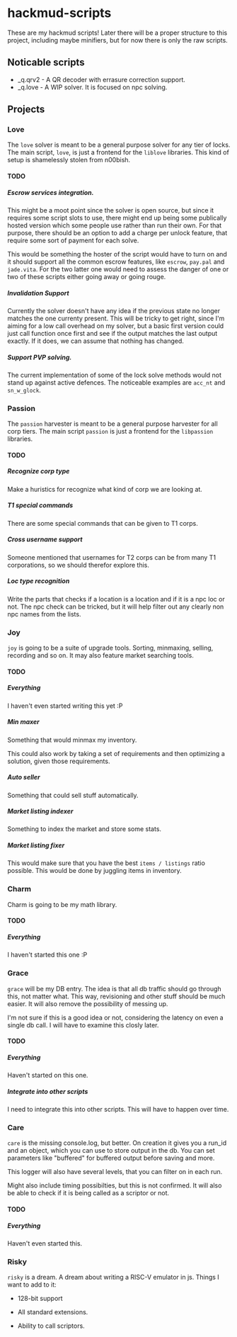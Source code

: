 # hackmud-scripts

These are my hackmud scripts! Later there will be a proper structure to this
project, including maybe minifiers, but for now there is only the raw scripts.

## Noticable scripts

- _q.qrv2 - A QR decoder with errasure correction support.
- _q.love - A WIP solver. It is focused on npc solving.

## Projects

### Love

The `love` solver is meant to be a general purpose solver for any tier of locks.
The main script, `love`, is just a frontend for the `liblove` libraries. This
kind of setup is shamelessly stolen from n00bish.

#### TODO

##### Escrow services integration.
This might be a moot point since the solver is open source, but since it requires
some script slots to use, there might end up being some publically hosted version
which some people use rather than run their own. For that purpose, there should
be an option to add a charge per unlock feature, that require some sort of payment
for each solve.

This would be something the hoster of the script would have to turn on and it should
support all the common escrow features, like `escrow`, `pay.pal` and `jade.vita`.
For the two latter one would need to assess the danger of one or two of these scripts
either going away or going rouge.

##### Invalidation Support
Currently the solver doesn't have any idea if the previous state no longer matches
the one currenty present. This will be tricky to get right, since I'm aiming for
a low call overhead on my solver, but a basic first version could just call function
once first and see if the output matches the last output exactly. If it does, we can
assume that nothing has changed.

##### Support PVP solving.
The current implementation of some of the lock solve methods would not stand up
against active defences. The noticeable examples are `acc_nt` and `sn_w_glock`.


### Passion

The `passion` harvester is meant to be a general purpose harvester for all
corp tiers. The main script `passion` is just a frontend for the `libpassion`
libraries.

#### TODO

##### Recognize corp type
Make a huristics for recognize what kind of corp we are looking at.

##### T1 special commands
There are some special commands that can be given to T1 corps.

##### Cross username support
Someone mentioned that usernames for T2 corps can be from many T1 corporations,
so we should therefor explore this.

##### Loc type recognition
Write the parts that checks if a location is a location and if it is a
npc loc or not. The npc check can be tricked, but it will help filter out
any clearly non npc names from the lists.

### Joy
`joy` is going to be a suite of upgrade tools. Sorting, minmaxing, selling, recording
and so on. It may also feature market searching tools.


#### TODO

##### Everything
I haven't even started writing this yet :P

##### Min maxer
Something that would minmax my inventory.

This could also work by taking a set of requirements and then
optimizing a solution, given those requirements.

##### Auto seller
Something that could sell stuff automatically.

##### Market listing indexer
Something to index the market and store some stats.

##### Market listing fixer
This would make sure that you have the best `items / listings` ratio possible.
This would be done by juggling items in inventory.

### Charm

Charm is going to be my math library.


#### TODO

##### Everything

I haven't started this one :P


###  Grace

`grace` will be my DB entry. The idea is that all db traffic should go
through this, not matter what. This way, revisioning and other stuff should be much
easier. It will also remove the possibility of messing up.

I'm not sure if this is a good idea or not, considering the latency on even a single
db call. I will have to examine this closly later.



#### TODO

##### Everything

Haven't started on this one.

##### Integrate into other scripts
I need to integrate this into other scripts. This will have to happen over time.


### Care

`care` is the missing console.log, but better. On creation it gives you a run_id and
an object, which you can use to store output in the db. You can set parameters like
"buffered" for buffered output before saving and more.

This logger will also have several levels, that you can filter on in each run.

Might also include timing possibilties, but this is not confirmed. It will also be
able to check if it is being called as a scriptor or not.

#### TODO

##### Everything

Haven't even started this.

### Risky
`risky` is a dream. A dream about writing a RISC-V emulator in js. Things I want to add to it:

+ 128-bit support
+ All standard extensions.

+ Ability to call scriptors.
